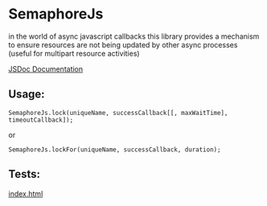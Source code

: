 SemaphoreJs
===========

in the world of async javascript callbacks this library provides a mechanism to ensure resources are not being updated by other async processes (useful for multipart resource activities)

[JSDoc Documentation](http://rawgit.com/bicarbon8/SemaphoreJs/master/out/SemaphoreJs.html)

## Usage:

```
SemaphoreJs.lock(uniqueName, successCallback[[, maxWaitTime], timeoutCallback]);
```
or
```
SemaphoreJs.lockFor(uniqueName, successCallback, duration);
```

## Tests:
[index.html](http://rawgit.com/bicarbon8/SemaphoreJs/master/tests/index.html)
